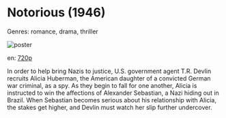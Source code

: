 # Notorious (1946)

Genres: romance, drama, thriller

![poster](http://image.tmdb.org/t/p/w500/vcdSvOr5NcY6alt0kBqDQlFC3Nk.jpg)

en:
  [720p](magnet:?xt=urn:btih:8E421EB42B07DB5570109C399EF7B0F9AE298F4B&tr=udp://glotorrents.pw:6969/announce&tr=udp://tracker.opentrackr.org:1337/announce&tr=udp://torrent.gresille.org:80/announce&tr=udp://tracker.openbittorrent.com:80&tr=udp://tracker.coppersurfer.tk:6969&tr=udp://tracker.leechers-paradise.org:6969&tr=udp://p4p.arenabg.ch:1337&tr=udp://tracker.internetwarriors.net:1337)
  


In order to help bring Nazis to justice, U.S. government agent T.R. Devlin recruits Alicia Huberman, the American daughter of a convicted German war criminal, as a spy. As they begin to fall for one another, Alicia is instructed to win the affections of Alexander Sebastian, a Nazi hiding out in Brazil. When Sebastian becomes serious about his relationship with Alicia, the stakes get higher, and Devlin must watch her slip further undercover.